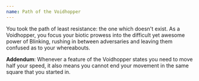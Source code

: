 ```yaml
---
name: Path of the Voidhopper
---
```

You took the path of least resistance: the one which doesn't exist. As a Voidhopper, you focus your biotic prowess
into the difficult yet awesome power of Blinking, rushing in between adversaries and leaving them confused as to your
whereabouts.

__Addendum__: Whenever a feature of the Voidhopper states you need to move half your speed, it also means you
cannot end your movement in the same square that you started in.
